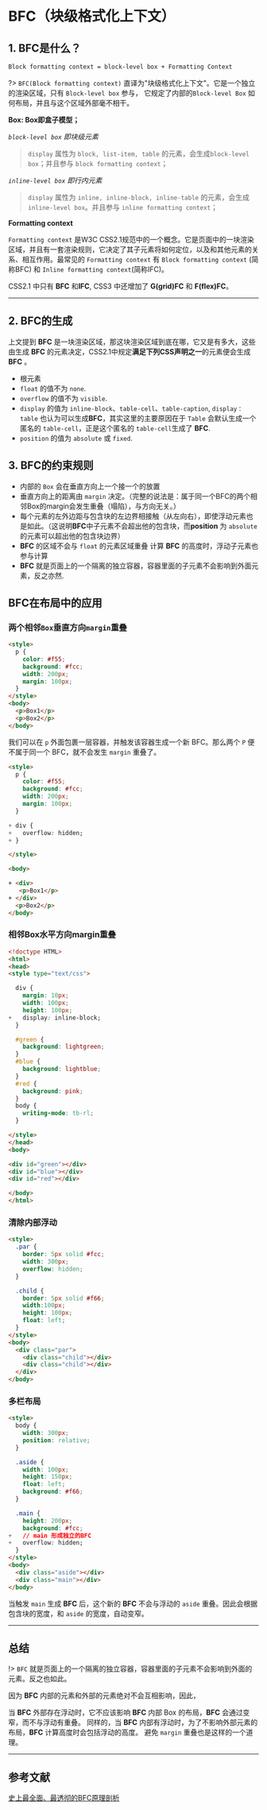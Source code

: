 # BFC（块级格式化上下文）

## 1. BFC是什么？

``` bash
Block formatting context = block-level box + Formatting Context
```

?> `BFC(Block formatting context)` 直译为"块级格式化上下文"。它是一个独立的渲染区域，只有 `Block-level box` 参与， 它规定了内部的`Block-level Box` 如何布局，并且与这个区域外部毫不相干。

**Box: Box即盒子模型；**

*`block-level box` 即块级元素*

> `display` 属性为 `block, list-item, table` 的元素，会生成`block-level box`；并且参与 `block formatting context`；

*`inline-level box` 即行内元素*

> `display` 属性为 `inline, inline-block, inline-table` 的元素，会生成 `inline-level box`。并且参与 `inline formatting context`；

**Formatting context**

`Formatting context` 是W3C CSS2.1规范中的一个概念。它是页面中的一块渲染区域，并且有一套渲染规则，它决定了其子元素将如何定位，以及和其他元素的关系、相互作用。最常见的 `Formatting context` 有 `Block formatting context` (简称BFC) 和 `Inline formatting context`(简称IFC)。

CSS2.1 中只有 **BFC**  和**IFC**, CSS3 中还增加了 **G(grid)FC** 和 **F(flex)FC**。

---

## 2. BFC的生成

上文提到 **BFC** 是一块渲染区域，那这块渲染区域到底在哪，它又是有多大，这些由生成 **BFC** 的元素决定，CSS2.1中规定**满足下列CSS声明之一**的元素便会生成 **BFC** 。

- 根元素
- `float` 的值不为 `none`.
- `overflow` 的值不为 `visible`.
- `display` 的值为 `inline-block`、`table-cell`、`table-caption`, `display：table` 也认为可以生成**BFC**，其实这里的主要原因在于 `Table` 会默认生成一个匿名的 `table-cell`，正是这个匿名的 `table-cell`生成了 **BFC**.
- `position` 的值为 `absolute` 或 `fixed`.

## 3. BFC的约束规则

- 内部的 `Box` 会在垂直方向上一个接一个的放置
- 垂直方向上的距离由 `margin` 决定。（完整的说法是：属于同一个BFC的两个相邻Box的margin会发生重叠（塌陷），与方向无关。）
- 每个元素的左外边距与包含块的左边界相接触（从左向右），即使浮动元素也是如此。（这说明**BFC**中子元素不会超出他的包含块，而**position** 为 `absolute` 的元素可以超出他的包含块边界）
- **BFC** 的区域不会与 `float` 的元素区域重叠
计算 **BFC** 的高度时，浮动子元素也参与计算
- **BFC** 就是页面上的一个隔离的独立容器，容器里面的子元素不会影响到外面元素，反之亦然.

## BFC在布局中的应用

### 两个相邻`Box`垂直方向`margin`重叠

``` html
<style>
  p {
    color: #f55;
    background: #fcc;
    width: 200px;
    margin: 100px;
  }
</style>
<body>
  <p>Box1</p>
  <p>Box2</p>
</body>
```

我们可以在 `p` 外面包裹一层容器，并触发该容器生成一个新 BFC。那么两个 `P` 便不属于同一个 BFC，就不会发生 `margin` 重叠了。

``` html
<style>
  p {
    color: #f55;
    background: #fcc;
    width: 200px;
    margin: 100px;
  }

+ div {
+   overflow: hidden;
+ }

</style>

<body>

+ <div>
   <p>Box1</p>
+ </div>
  <p>Box2</p>
</body>
```

### 相邻Box水平方向margin重叠

``` html
<!doctype HTML>
<html>
<head>
<style type="text/css">

  div {
    margin: 10px;
    width: 100px;
    height: 100px;
+   display: inline-block;
  }

  #green {
    background: lightgreen;
  }
  #blue {
    background: lightblue;
  }
  #red {
    background: pink;
  }
  body {
    writing-mode: tb-rl;
  }

</style>
</head>
<body>

<div id="green"></div>
<div id="blue"></div>
<div id="red"></div>

</body>
</html>
```

### 清除内部浮动

``` html
<style>
  .par {
    border: 5px solid #fcc;
    width: 300px;
    overflow: hidden;
  }

  .child {
    border: 5px solid #f66;
    width:100px;
    height: 100px;
    float: left;
  }
</style>
<body>
  <div class="par">
    <div class="child"></div>
    <div class="child"></div>
  </div>
</body>
```

### 多栏布局

``` html
<style>
  body {
    width: 300px;
    position: relative;
  }

  .aside {
    width: 100px;
    height: 150px;
    float: left;
    background: #f66;
  }

  .main {
    height: 200px;
    background: #fcc;
+   // main 形成独立的BFC    
+   overflow: hidden;    
  }
</style>
<body>
  <div class="aside"></div>
  <div class="main"></div>
</body>
```

当触发 `main` 生成 **BFC** 后，这个新的 **BFC** 不会与浮动的 `aside` 重叠。因此会根据包含块的宽度，和 `aside` 的宽度，自动变窄。

---

## 总结

!> `BFC` 就是页面上的一个隔离的独立容器，容器里面的子元素不会影响到外面的元素。反之也如此。

因为 **BFC** 内部的元素和外部的元素绝对不会互相影响，因此，

当 **BFC** 外部存在浮动时，它不应该影响 **BFC** 内部 Box 的布局，**BFC** 会通过变窄，而不与浮动有重叠。 同样的，当 **BFC** 内部有浮动时，为了不影响外部元素的布局，**BFC** 计算高度时会包括浮动的高度。 避免 `margin` 重叠也是这样的一个道理。

---

## 参考文献

[史上最全面、最透彻的BFC原理剖析](https://github.com/zuopf769/notebook/blob/master/fe/BFC%E5%8E%9F%E7%90%86%E5%89%96%E6%9E%90/README.md)